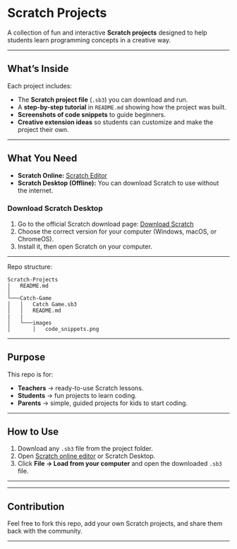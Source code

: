 # Scratch Projects  

A collection of fun and interactive **Scratch projects** designed to help students learn programming concepts in a creative way.  

---

## What’s Inside  
Each project includes:  
- The **Scratch project file** (`.sb3`) you can download and run.  
- A **step-by-step tutorial** in `README.md` showing how the project was built.  
- **Screenshots of code snippets** to guide beginners.  
- **Creative extension ideas** so students can customize and make the project their own.  

---

## What You Need

- **Scratch Online:** [Scratch Editor](https://scratch.mit.edu/projects/editor/)  
- **Scratch Desktop (Offline):** You can download Scratch to use without the internet.  

### Download Scratch Desktop
1. Go to the official Scratch download page: [Download Scratch](https://scratch.mit.edu/download)  
2. Choose the correct version for your computer (Windows, macOS, or ChromeOS).  
3. Install it, then open Scratch on your computer.  

---


Repo structure:  
```
Scratch-Projects
│   README.md 
│
└───Catch-Game
│   │   Catch Game.sb3
│   │   README.md
|   |
│   └───images
│       │   code_snippets.png
```

---

## Purpose  
This repo is for:  
- **Teachers** → ready-to-use Scratch lessons.  
- **Students** → fun projects to learn coding.  
- **Parents** → simple, guided projects for kids to start coding.  

---

## How to Use  
1. Download any `.sb3` file from the project folder.  
2. Open [Scratch online editor](https://scratch.mit.edu/projects/editor/) or Scratch Desktop.  
3. Click **File → Load from your computer** and open the downloaded `.sb3` file.  


---
---

## Contribution  
Feel free to fork this repo, add your own Scratch projects, and share them back with the community.  

---